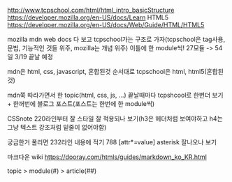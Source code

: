 http://www.tcpschool.com/html/html_intro_basicStructure
https://developer.mozilla.org/en-US/docs/Learn
HTML5
https://developer.mozilla.org/en-US/docs/Web/Guide/HTML/HTML5

mozilla mdn web docs 다 보고 tcpschool가는 구조로 가자(tcpschool은 tag사용, 문법, 기능적인 것들 위주, mozilla는 개념 위주)
이틀에 한 module씩!
27모듈 -> 54일 3/19 끝날 예정

mdn은 html, css, javascript, 혼합된것 순서대로
tcpschool은 html, html5(혼합된것)

mdn쭉 따라가면서 한 topic(html, css, js, ...) 끝날때마다 tcpshcool로 한번더 보기 + 한꺼번에 블로그 포스트(포스트는 한번에 한 module씩)


CSSnote 220라인부터 잘 스타일 잘 적용되나 보기(h3은 헤더처럼 보여야하고 h4는 그냥 텍스트 강조처럼 밑줄이 없어야함)

궁금한거 풀리면 232라인 내용에 적기
788 [attr*=value] asterisk 잘나오나 보기

마크다운 wiki 
https://dooray.com/htmls/guides/markdown_ko_KR.html

topic > module(#) > article(##)